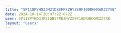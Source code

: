 ```yaml
---
title: "SP118PYHQ3JM21DBSFPEZHYZS9F10DRHHXWRZ27XB"
date: 2024-10-14T20:47:22.672Z
user: SP118PYHQ3JM21DBSFPEZHYZS9F10DRHHXWRZ27XB
layout: "users"
---
```

    